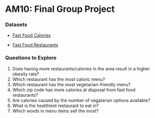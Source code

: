 # AM10: Final Group Project

### Datasets

* [Fast Food Calories](https://github.com/rfordatascience/tidytuesday/blob/master/data/2018/2018-09-04/fastfood_calories.csv)

* [Fast Food Restaurants](https://www.kaggle.com/datafiniti/fast-food-restaurants?select=FastFoodRestaurants.csv)

### Questions to Explore

1.  Does having more restaurants/calories in the area result in a higher obesity rate?
2.  Which restaurant has the most caloric menu?
3.  Which restaurant has the most vegetarian-friendly menu?
4.  Which zip code has more calories at disposal from fast food restaurants?
5.  Are calories caused by the number of vegatarian options available?
6.  What is the healthiest restaurant to eat in?
7.  Which words in menu items sell the most?
